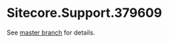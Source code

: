 # Sitecore.Support.379609

See [master branch](https://github.com/sitecoresupport/Sitecore.Support.379609) for details.